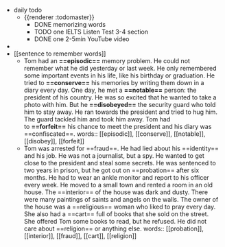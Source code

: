 - daily todo
	- {{renderer :todomaster}}
		- DONE memorizing words
		- TODO one IELTS Listen Test 3-4 section
		- DONE one 2-5min YouTube video
-
- [[sentence to remember words]]
	- Tom had an **==episodic==** memory problem. He could not remember what he did yesterday or last week. He only remembered some important events in his life, like his birthday or graduation. He tried to **==conserve==** his memories by writing them down in a diary every day. One day, he met a **==notable==** person: the president of his country. He was so excited that he wanted to take a photo with him. But he **==disobeyed==** the security guard who told him to stay away. He ran towards the president and tried to hug him. The guard tackled him and took him away. Tom had to **==forfeit==** his chance to meet the president and his diary was ==confiscated==.
	  words:: [[episodic]], [[conserve]], [[notable]], [[disobey]], [[forfeit]]
	- Tom was arrested for ==fraud==. He had lied about his ==identity== and his job. He was not a journalist, but a spy. He wanted to get close to the president and steal some secrets. He was sentenced to two years in prison, but he got out on ==probation== after six months. He had to wear an ankle monitor and report to his officer every week. He moved to a small town and rented a room in an old house. The ==interior== of the house was dark and dusty. There were many paintings of saints and angels on the walls. The owner of the house was a ==religious== woman who liked to pray every day. She also had a ==cart== full of books that she sold on the street. She offered Tom some books to read, but he refused. He did not care about ==religion== or anything else.
	  words:: [[probation]], [[interior]], [[fraud]], [[cart]], [[religion]]